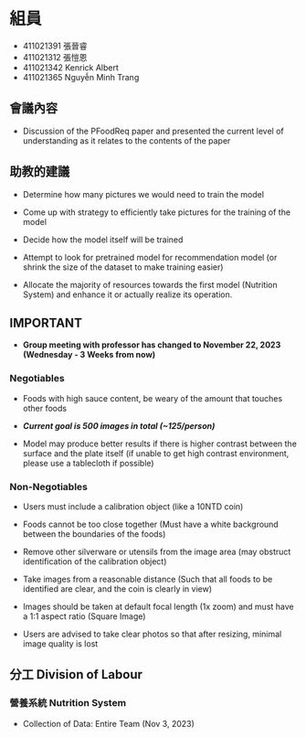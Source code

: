 # 組員
* 411021391 張晉睿
* 411021312 張愷恩
* 411021342 Kenrick Albert
* 411021365 Nguyễn Minh Trang

## 會議內容
- Discussion of the PFoodReq paper and presented the current level of understanding as it relates to the contents of the paper

## 助教的建議
- Determine how many pictures we would need to train the model
- Come up with strategy to efficiently take pictures for the training of the model

- Decide how the model itself will be trained

- Attempt to look for pretrained model for recommendation model (or shrink the size of the dataset to make training easier)

- Allocate the majority of resources towards the first model (Nutrition System) and enhance it or actually realize its operation.

## IMPORTANT
- **Group meeting with professor has changed to November 22, 2023 (Wednesday - 3 Weeks from now)**

### Negotiables
- Foods with high sauce content, be weary of the amount that touches other foods

- ***Current goal is 500 images in total (~125/person)***

- Model may produce better results if there is higher contrast between the surface and the plate itself (if unable to get high contrast environment, please use a tablecloth if possible)

### Non-Negotiables
- Users must include a calibration object (like a 10NTD coin)

- Foods cannot be too close together (Must have a white background between the boundaries of the foods)

- Remove other silverware or utensils from the image area (may obstruct identification of the calibration object)

- Take images from a reasonable distance (Such that all foods to be identified are clear, and the coin is clearly in view)

- Images should be taken at default focal length (1x zoom) and must have a 1:1 aspect ratio (Square Image)

- Users are advised to take clear photos so that after resizing, minimal image quality is lost

## 分工 Division of Labour
### 營養系統 Nutrition System
- Collection of Data: Entire Team (Nov 3, 2023)